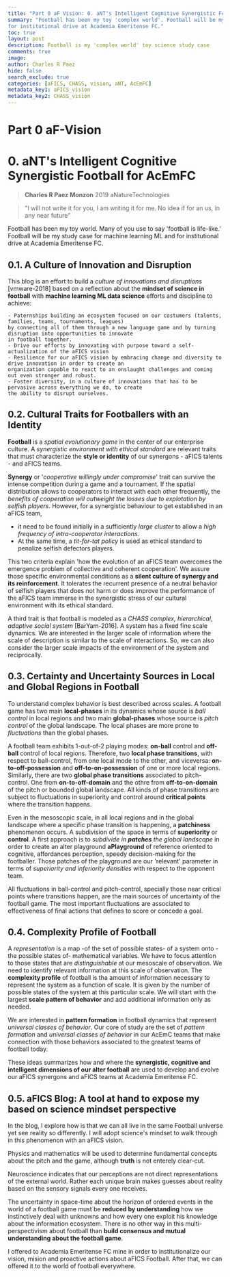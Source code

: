 ```yaml
---
title: "Part 0 aF Vision: 0. aNT's Intelligent Cognitive Synergistic Football"
summary: "Football has been my toy 'complex world'. Football will be my study case for complexity, machine learning ML and,
for institutional drive at Academia Emeritense FC."
toc: true
layout: post
description: Football is my 'complex world' toy science study case
comments: true
image: 
author: Charles R Paez
hide: false
search_exclude: true
categories: [aFICS, CHASS, vision, aNT, AcEmFC]
metadata_key1: aFICS_vision
metadata_key2: CHASS_vision
---
```


# Part 0 aF-Vision

# 0. aNT's Intelligent Cognitive Synergistic Football for AcEmFC
> **Charles R Paez Monzon** 2019 aNatureTechnologies

> "I will not write it for you, I am writing it for me. No idea if for an us, in any near future"

Football has been my toy world. Many of you use to say 'football is life-like.' Football will be my study case for machine
learning ML and for institutional drive at Academia Emeritense FC.

## 0.1. A Culture of Innovation and Disruption
This blog is an effort to build a *culture of innovations and disruptions* [vmware-2018] based on a reflection about the
**mindset of science in football** with **machine learning ML data science** efforts and discipline to achieve:

    - Paternships building an ecosystem focused on our costumers (talents, families, teams, tournaments, leagues) 
    by connecting all of them through a new language game and by turning disruption into opportunities to innovate
    in football together.
    - Drive our efforts by innovating with purpose toward a self-actualization of the aFICS vision
    - Resilience for our aFICS vision by embracing change and diversity to drive innovation in order to create an 
    organization capable to react to an onslaught challenges and coming out even stronger and robust. 
    - Foster diversity, in a culture of innovations that has to be pervasive across everything we do, to create 
    the ability to disrupt ourselves.

## 0.2. Cultural Traits for Footballers with an Identity
**Football** is a *spatial evolutionary game* in the center of our enterprise culture. A *synergistic environment with ethical
standard* are relevant traits that must characterize the **style or identity** of our synergons - aFICS talents - and aFICS
teams.

**Synergy** or '*cooperative willingly under compromise*' trait can survive the intense competition during a game and a 
tournament.  If the spatial distribution allows to cooperators to interact with each other frequently, the *benefits of
cooperation will outweight the losses due to explotation by selfish players*. However, for a synergistic behaviour to get
established in an aFICS team,
- it need  to be found initially in a sufficiently *large cluster* to allow a *high frequency of intra-cooperator interactions*. 
- At the same time, a *tit-for-tat policy* is used as ethical standard to penalize selfish defectors players. 

This two criteria explain 'how the evolution of an aFICS team overcomes the emergence problem of collective and coherent
cooperation'. We assure those specific environmental conditions as a **silent culture of synergy and its reinforcement**. It
tolerates the recurrent presence of a neutral behavior of selfish players that does not harm or does improve the performance
of the aFICS team immerse in the synergistic stress of our cultural environment with its ethical standard.

A third trait is that football is modeled as a *CHASS complex, hierarchical, adaptive social system* [BarYam-2016]. A system has a fixed fine scale dynamics. We are interested in the larger scale of information where the scale of description is similar to the scale of interactions. So, we can also consider the larger scale impacts of the environment of the system and reciprocally.

## 0.3. Certainty and Uncertainty Sources in Local and Global Regions in Football
To understand complex behavior is best described across scales. A football game has two main **local-phases** in its dynamics whose source is *ball control* in local regions and two main **global-phases** whose source is *pitch control* of the global landscape. The local phases are more prone to *fluctuations* than the global phases. 

A football team exhibits 1-out-of-2 playing modes: **on-ball** control and **off-ball** control of local regions. Therefore, two **local phase transitions**, with respect to ball-control, from one local mode to the other, and viceversa: **on-to-off-possession** and **off-to-on-possession** of one or more local regions. Similarly, there are two **global phase transitions** associated to pitch-control. One from **on-to-off-domain** and the othre from **off-to-on-domain** of the pitch or bounded global landscape. All kinds of phase transitions are subject to fluctuations in superiority and control around **critical points** where the transition happens.

Even in the mesoscopic scale, in all local regions and in the global landscape where a specific phase transition is happening, a **patchiness** phenomenon occurs. A subdivision of the space in terms of **superiority** or **control**. A first approach is to *subdivide in **patches** the global landscape* in order to create an alter playground **aPlayground** of reference oriented to cognitive, affordances perception, speedy decision-making for the footballer. Those patches of the playground are our 'relevant' parameter in terms of *superiority and inferiority densities* with respect to the opponent team.

All fluctuations in ball-control and pitch-control, specially those near critical points where transitions happen, are the main sources of uncertainty of the football game. The most important fluctuations are associated to effectiveness of final actions that defines to score or concede a goal. 

## 0.4. Complexity Profile of Football
A *representation* is a map -of the set of possible states- of a system onto -the possible states of- mathematical variables.
We have to focus attention to those states that are *distinguishable* at our mesoscale of observation. We need to identify relevant information at this scale of observation. The **complexity profile** of football is tha amount of information necessary to represent the system as a function of scale. It is given by the number of possible states of the system at this particular scale. We will start with the largest **scale pattern of behavior** and add additional information only as needed.

We are interested in **pattern formation** in football dynamics that represent *universal classes of behavior*. Our core of study are the set of *pattern formation* and *universal classes of behavior* in our AcEmC teams that make connection with those behaviors associated to the greatest teams of football today. 

These ideas summarizes how and where the **synergistic, cognitive and intelligent dimensions of our alter football** are used to develop and evolve our aFICS synergons and aFICS teams at Academia Emeritense FC.

## 0.5. aFICS Blog: A tool at hand to expose my based on science mindset perspective
In the blog, I explore how is that we can all live in the same Football universe yet see reality so differently. I will adopt
science's mindset to walk through in this phenomenon with an aFICS vision. 

Physics and mathematics will be used to determine fundamental concepts about the pitch and the game, although **truth** is not
enterely clear-cut.     

Neuroscience indicates that our perceptions are not direct representations of the external world. Rather each unique brain
makes guesses about reality based on the sensory signals every one receives. 

The uncertainty in space-time about the horizon of ordered events in the world of a football game must be **reduced by
understanding** how we instinctively deal with unknowns and how every one exploit his knowledge about the information 
ecosystem. There is no other way in this multi-perspectivism about football than **build consensus and mutual understanding
about the football game**. 

I offered to Academia Emeritense FC mine in order to institutionalize our vision, mision and proactive actions about aFICS
Football. After that, we can offered it to the world of football everywhere.
